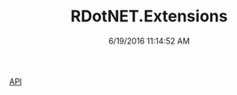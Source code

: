 ﻿---
title: RDotNET.Extensions
date: 6/19/2016 11:14:52 AM
---

[API](T-RDotNET.Extensions.API.html)
